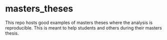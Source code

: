 # masters_theses

This repo hosts good examples of masters theses where the analysis is reproducible.  This is meant to help students and others during their masters thesis.
